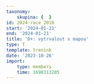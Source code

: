 ```yaml
---
taxonomy:
    skupina: {  }
id: 2024-race_2018
start: '2024-01-21'
end: '2024-01-21'
title: 'D+: vytrvalost s mapou'
type: T
template: trenink
date: '2023-10-26'
import:
    type: members
    time: 1698313205
---
```



